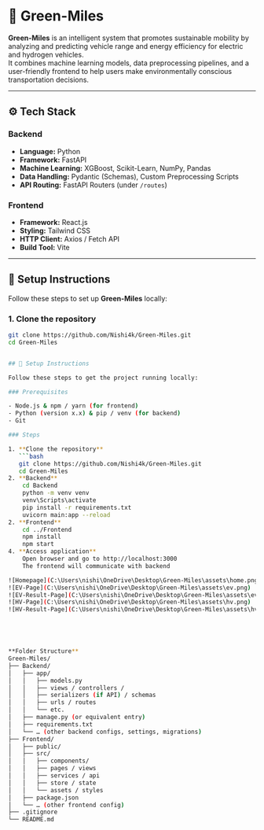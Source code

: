 # 🌱 Green-Miles

**Green-Miles** is an intelligent system that promotes sustainable mobility by analyzing and predicting vehicle range and energy efficiency for electric and hydrogen vehicles.  
It combines machine learning models, data preprocessing pipelines, and a user-friendly frontend to help users make environmentally conscious transportation decisions.

---

## ⚙️ Tech Stack

### **Backend**

- **Language:** Python
- **Framework:** FastAPI
- **Machine Learning:** XGBoost, Scikit-Learn, NumPy, Pandas
- **Data Handling:** Pydantic (Schemas), Custom Preprocessing Scripts
- **API Routing:** FastAPI Routers (under `/routes`)

### **Frontend**

- **Framework:** React.js
- **Styling:** Tailwind CSS
- **HTTP Client:** Axios / Fetch API
- **Build Tool:** Vite

---

## 🚀 Setup Instructions

Follow these steps to set up **Green-Miles** locally:

### **1. Clone the repository**

````bash
git clone https://github.com/Nishi4k/Green-Miles.git
cd Green-Miles


## 🚀 Setup Instructions

Follow these steps to get the project running locally:

### Prerequisites

- Node.js & npm / yarn (for frontend)
- Python (version x.x) & pip / venv (for backend)
- Git

### Steps

1. **Clone the repository**
   ```bash
   git clone https://github.com/Nishi4k/Green-Miles.git
   cd Green-Miles
2. **Backend**
    cd Backend
    python -m venv venv
    venv\Scripts\activate
    pip install -r requirements.txt
    uvicorn main:app --reload
2. **Frontend**
    cd ../Frontend
    npm install
    npm start
4. **Access application**
    Open browser and go to http://localhost:3000
    The frontend will communicate with backend

![Homepage](C:\Users\nishi\OneDrive\Desktop\Green-Miles\assets\home.png)
![EV-Page](C:\Users\nishi\OneDrive\Desktop\Green-Miles\assets\ev.png)
![EV-Result-Page](C:\Users\nishi\OneDrive\Desktop\Green-Miles\assets\evresult.png)
![HV-Page](C:\Users\nishi\OneDrive\Desktop\Green-Miles\assets\hv.png)
![HV-Result-Page](C:\Users\nishi\OneDrive\Desktop\Green-Miles\assets\hvresult.png)





**Folder Structure**
Green-Miles/
├── Backend/
│   ├── app/
│   │   ├── models.py
│   │   ├── views / controllers /
│   │   ├── serializers (if API) / schemas
│   │   ├── urls / routes
│   │   └── etc.
│   ├── manage.py (or equivalent entry)
│   ├── requirements.txt
│   └── … (other backend configs, settings, migrations)
├── Frontend/
│   ├── public/
│   ├── src/
│   │   ├── components/
│   │   ├── pages / views
│   │   ├── services / api
│   │   ├── store / state
│   │   └── assets / styles
│   ├── package.json
│   └── … (other frontend config)
├── .gitignore
└── README.md
````
